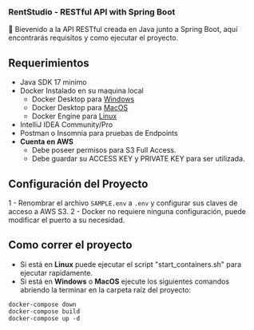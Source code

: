 ### RentStudio - RESTful API with Spring Boot

👋 Bievenido a la API RESTful creada en Java junto a Spring Boot, aquí encontrarás requisitos y como ejecutar el proyecto.

## Requerimientos

- Java SDK 17 minimo
- Docker Instalado en su maquina local
    - Docker Desktop para [Windows](https://docs.docker.com/desktop/install/windows-install/])
    - Docker Desktop para [MacOS](https://docs.docker.com/desktop/install/mac-install/)
    - Docker Engine para [Linux](https://docs.docker.com/engine/install/)
- IntelliJ IDEA Community/Pro
- Postman o Insomnia para pruebas de Endpoints
- **Cuenta en AWS**
    - Debe poseer permisos para S3 Full Access.
    - Debe guardar su ACCESS KEY y PRIVATE KEY para ser utilizada.

## Configuración del Proyecto

1 - Renombrar el archivo `SAMPLE.env` a `.env` y configurar sus claves de acceso a AWS S3.
2 - Docker no requiere ninguna configuración, puede modificar el puerto a su necesidad.

## Como correr el proyecto

- Si está en **Linux** puede ejecutar el script "start_containers.sh" para ejecutar rapidamente.
- Si está en **Windows** o **MacOS** ejecute los siguientes comandos abriendo la terminar en la carpeta raíz del proyecto:
```
docker-compose down
docker-compose build
docker-compose up -d
```

